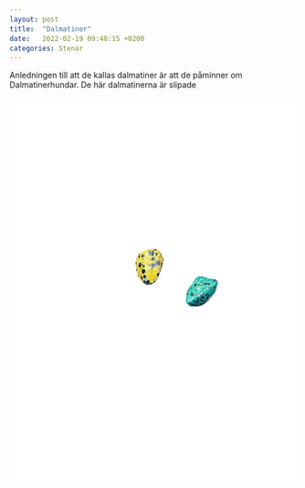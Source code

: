 ```yaml
---
layout: post
title:  "Dalmatiner"
date:   2022-02-19 09:48:15 +0200
categories: Stenar
---
```

Anledningen till att de kallas dalmatiner är att de påminner om Dalmatinerhundar.
De här dalmatinerna är slipade

![Dalmatiner](/assets/dalmatiner.png "Dalmatiner")